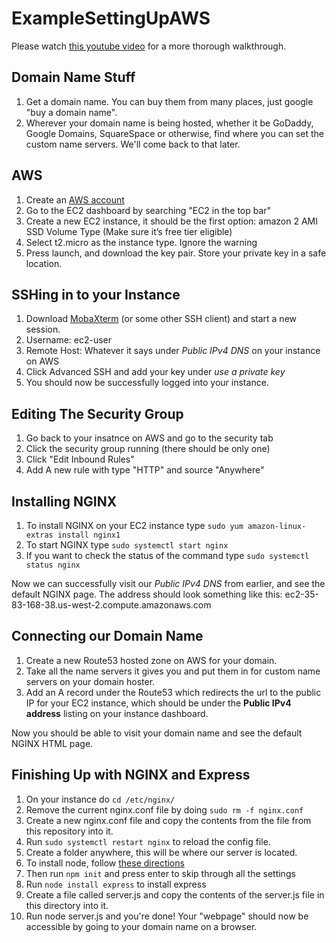 # ExampleSettingUpAWS

Please watch [this youtube video](https://youtu.be/DHrZVC6NdkU) for a more thorough walkthrough.

## Domain Name Stuff

1. Get a domain name. You can buy them from many places, just google "buy a domain name".
2. Wherever your domain name is being hosted, whether it be GoDaddy, Google Domains, SquareSpace or otherwise, find where you can set the custom name servers. We'll come back to that later.

## AWS
1. Create an [AWS account](https://aws.amazon.com/)
2. Go to the EC2 dashboard by searching "EC2 in the top bar"
3. Create a new EC2 instance, it should be the first option: amazon 2 AMI SSD Volume Type (Make sure it’s free tier eligible)
4. Select t2.micro as the instance type. Ignore the warning
5. Press launch, and download the key pair. Store your private key in a safe location.

## SSHing in to your Instance
1. Download [MobaXterm](https://mobaxterm.mobatek.net/) (or some other SSH client) and start a new session.
2. Username: ec2-user
3. Remote Host: Whatever it says under *Public IPv4 DNS* on your instance on AWS
4. Click Advanced SSH and add your key under *use a private key*
5. You should now be successfully logged into your instance.

## Editing The Security Group
1. Go back to your insatnce on AWS and go to the security tab
2. Click the security group running (there should be only one)
3. Click "Edit Inbound Rules"
4. Add A new rule with type "HTTP" and source "Anywhere"

## Installing NGINX
1. To install NGINX on your EC2 instance type `sudo yum amazon-linux-extras install nginx1`
2. To start NGINX type `sudo systemctl start nginx`
3. If you want to check the status of the command type `sudo systemctl status nginx`

Now we can successfully visit our *Public IPv4 DNS* from earlier, and see the default NGINX page. The address should look something like this: ec2-35-83-168-38.us-west-2.compute.amazonaws.com

## Connecting our Domain Name
1. Create a new Route53 hosted zone on AWS for your domain.
2. Take all the name servers it gives you and put them in for custom name servers on your domain hoster.
3. Add an A record under the Route53 which redirects the url to the public IP for your EC2 instance, which should be under the **Public IPv4 address** listing on your instance dashboard.

Now you should be able to visit your domain name and see the default NGINX HTML page.

## Finishing Up with NGINX and Express
1. On your instance do `cd /etc/nginx/`
2. Remove the current nginx.conf file by doing `sudo rm -f nginx.conf`
3. Create a new nginx.conf file and copy the contents from the file from this repository into it. 
4. Run `sudo systemctl restart nginx` to reload the config file.
5. Create a folder anywhere, this will be where our server is located.
6. To install node, follow [these directions](https://docs.aws.amazon.com/sdk-for-javascript/v2/developer-guide/setting-up-node-on-ec2-instance.html)
7. Then run `npm init` and press enter to skip through all the settings
8. Run `node install express` to install express
9. Create a file called server.js and copy the contents of the server.js file in this directory into it.
10. Run node server.js and you're done! Your "webpage" should now be accessible by going to your domain name on a browser.

